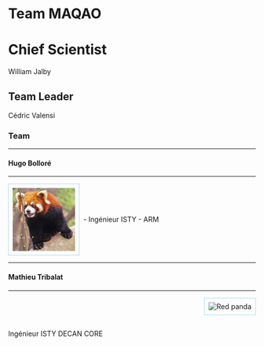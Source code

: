 # Team MAQAO

# Chief Scientist

William Jalby

## Team Leader

Cédric Valensi

### Team

----
#### Hugo Bolloré
----

<div>
  <img style="float:left;padding:8px;border:1px solid lightblue;margin-right:8px;" src="images/panda-roux-smaller.png" alt="Red panda" title="Cute and like apples!" />
  <p style="line-height:146px;">
   - Ingénieur ISTY
   - ARM
  </p>
</div>

----
#### Mathieu Tribalat
----

<div>
  <img style="float:right;padding:8px;border:1px solid lightblue;margin-left:8px;" src="imagespanda-roux-smaller.png" alt="Red panda" title="Cute but psycho!" />
  <p style="line-height:146px;">
    Ingénieur ISTY    
    DECAN   
    CORE    
  </p>
</div>
